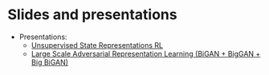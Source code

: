 # Slides and presentations

 - Presentations:
    - [Unsupervised State Representations RL](https://docs.google.com/presentation/d/1jE3r4E5VgIYDTI6clZiaNXRtcGX2l90SRXHDRCzm1-A/edit?usp=sharing)
    - [Large Scale Adversarial Representation Learning (BiGAN + BigGAN + Big BiGAN)](https://docs.google.com/presentation/d/1GfmYYeRpkPC_N9vBPRPVYlg-juZtbJPykf33TaNfRkw/edit?usp=sharing)

